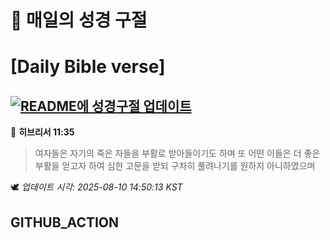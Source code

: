 # 🙏 매일의 성경 구절
# [Daily Bible verse]
## [![README에 성경구절 업데이트](https://github.com/DONGSUKA/first_test/actions/workflows/update-readme-bible.yml/badge.svg)](https://github.com/DONGSUKA/first_test/actions/workflows/update-readme-bible.yml)
<!-- START_BIBLE_VERSE -->
📖 **히브리서 11:35**
> 여자들은 자기의 죽은 자들을 부활로 받아들이기도 하며 또 어떤 이들은 더 좋은 부활을 얻고자 하여 심한 고문을 받되 구차히 풀려나기를 원하지 아니하였으며

🕊️ _업데이트 시각: 2025-08-10 14:50:13 KST_
  <!-- END_BIBLE_VERSE -->
## GITHUB_ACTION
